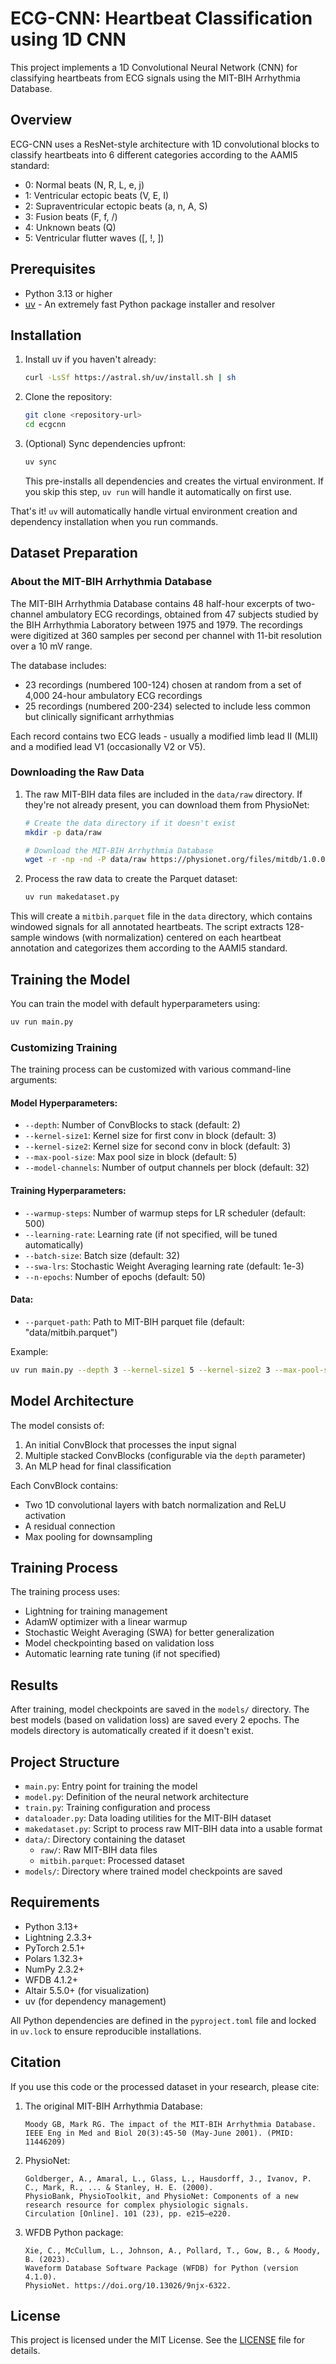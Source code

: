 # ECG-CNN: Heartbeat Classification using 1D CNN

This project implements a 1D Convolutional Neural Network (CNN) for classifying heartbeats from ECG signals using the MIT-BIH Arrhythmia Database.

## Overview

ECG-CNN uses a ResNet-style architecture with 1D convolutional blocks to classify heartbeats into 6 different categories according to the AAMI5 standard:

- 0: Normal beats (N, R, L, e, j)
- 1: Ventricular ectopic beats (V, E, I)
- 2: Supraventricular ectopic beats (a, n, A, S)
- 3: Fusion beats (F, f, /)
- 4: Unknown beats (Q)
- 5: Ventricular flutter waves ([, !, ])

## Prerequisites

- Python 3.13 or higher
- [uv](https://github.com/astral-sh/uv) - An extremely fast Python package installer and resolver

## Installation

1. Install uv if you haven't already:
   ```bash
   curl -LsSf https://astral.sh/uv/install.sh | sh
   ```

2. Clone the repository:
   ```bash
   git clone <repository-url>
   cd ecgcnn
   ```

3. (Optional) Sync dependencies upfront:
   ```bash
   uv sync
   ```
   This pre-installs all dependencies and creates the virtual environment. If you skip this step, `uv run` will handle it automatically on first use.

That's it! `uv` will automatically handle virtual environment creation and dependency installation when you run commands.

## Dataset Preparation

### About the MIT-BIH Arrhythmia Database

The MIT-BIH Arrhythmia Database contains 48 half-hour excerpts of two-channel ambulatory ECG recordings, obtained from 47 subjects studied by the BIH Arrhythmia Laboratory between 1975 and 1979. The recordings were digitized at 360 samples per second per channel with 11-bit resolution over a 10 mV range.

The database includes:
- 23 recordings (numbered 100-124) chosen at random from a set of 4,000 24-hour ambulatory ECG recordings
- 25 recordings (numbered 200-234) selected to include less common but clinically significant arrhythmias

Each record contains two ECG leads - usually a modified limb lead II (MLII) and a modified lead V1 (occasionally V2 or V5).

### Downloading the Raw Data

1. The raw MIT-BIH data files are included in the `data/raw` directory. If they're not already present, you can download them from PhysioNet:
   ```bash
   # Create the data directory if it doesn't exist
   mkdir -p data/raw

   # Download the MIT-BIH Arrhythmia Database
   wget -r -np -nd -P data/raw https://physionet.org/files/mitdb/1.0.0/
   ```

2. Process the raw data to create the Parquet dataset:
   ```bash
   uv run makedataset.py
   ```

This will create a `mitbih.parquet` file in the `data` directory, which contains windowed signals for all annotated heartbeats. The script extracts 128-sample windows (with normalization) centered on each heartbeat annotation and categorizes them according to the AAMI5 standard.

## Training the Model

You can train the model with default hyperparameters using:

```bash
uv run main.py
```

### Customizing Training

The training process can be customized with various command-line arguments:

#### Model Hyperparameters:
- `--depth`: Number of ConvBlocks to stack (default: 2)
- `--kernel-size1`: Kernel size for first conv in block (default: 3)
- `--kernel-size2`: Kernel size for second conv in block (default: 3)
- `--max-pool-size`: Max pool size in block (default: 5)
- `--model-channels`: Number of output channels per block (default: 32)

#### Training Hyperparameters:
- `--warmup-steps`: Number of warmup steps for LR scheduler (default: 500)
- `--learning-rate`: Learning rate (if not specified, will be tuned automatically)
- `--batch-size`: Batch size (default: 32)
- `--swa-lrs`: Stochastic Weight Averaging learning rate (default: 1e-3)
- `--n-epochs`: Number of epochs (default: 50)

#### Data:
- `--parquet-path`: Path to MIT-BIH parquet file (default: "data/mitbih.parquet")

Example:
```bash
uv run main.py --depth 3 --kernel-size1 5 --kernel-size2 3 --max-pool-size 3 --model-channels 64 --batch-size 64 --n-epochs 100
```

## Model Architecture

The model consists of:

1. An initial ConvBlock that processes the input signal
2. Multiple stacked ConvBlocks (configurable via the `depth` parameter)
3. An MLP head for final classification

Each ConvBlock contains:
- Two 1D convolutional layers with batch normalization and ReLU activation
- A residual connection
- Max pooling for downsampling

## Training Process

The training process uses:
- Lightning for training management
- AdamW optimizer with a linear warmup
- Stochastic Weight Averaging (SWA) for better generalization
- Model checkpointing based on validation loss
- Automatic learning rate tuning (if not specified)

## Results

After training, model checkpoints are saved in the `models/` directory. The best models (based on validation loss) are saved every 2 epochs. The models directory is automatically created if it doesn't exist.

## Project Structure

- `main.py`: Entry point for training the model
- `model.py`: Definition of the neural network architecture
- `train.py`: Training configuration and process
- `dataloader.py`: Data loading utilities for the MIT-BIH dataset
- `makedataset.py`: Script to process raw MIT-BIH data into a usable format
- `data/`: Directory containing the dataset
  - `raw/`: Raw MIT-BIH data files
  - `mitbih.parquet`: Processed dataset
- `models/`: Directory where trained model checkpoints are saved

## Requirements

- Python 3.13+
- Lightning 2.3.3+
- PyTorch 2.5.1+
- Polars 1.32.3+
- NumPy 2.3.2+
- WFDB 4.1.2+
- Altair 5.5.0+ (for visualization)
- uv (for dependency management)

All Python dependencies are defined in the `pyproject.toml` file and locked in `uv.lock` to ensure reproducible installations.

## Citation

If you use this code or the processed dataset in your research, please cite:

1. The original MIT-BIH Arrhythmia Database:
   ```
   Moody GB, Mark RG. The impact of the MIT-BIH Arrhythmia Database.
   IEEE Eng in Med and Biol 20(3):45-50 (May-June 2001). (PMID: 11446209)
   ```

2. PhysioNet:
   ```
   Goldberger, A., Amaral, L., Glass, L., Hausdorff, J., Ivanov, P. C., Mark, R., ... & Stanley, H. E. (2000).
   PhysioBank, PhysioToolkit, and PhysioNet: Components of a new research resource for complex physiologic signals.
   Circulation [Online]. 101 (23), pp. e215–e220.
   ```

3. WFDB Python package:
   ```
   Xie, C., McCullum, L., Johnson, A., Pollard, T., Gow, B., & Moody, B. (2023).
   Waveform Database Software Package (WFDB) for Python (version 4.1.0).
   PhysioNet. https://doi.org/10.13026/9njx-6322.
   ```

## License

This project is licensed under the MIT License. See the [LICENSE](LICENSE) file for details.
